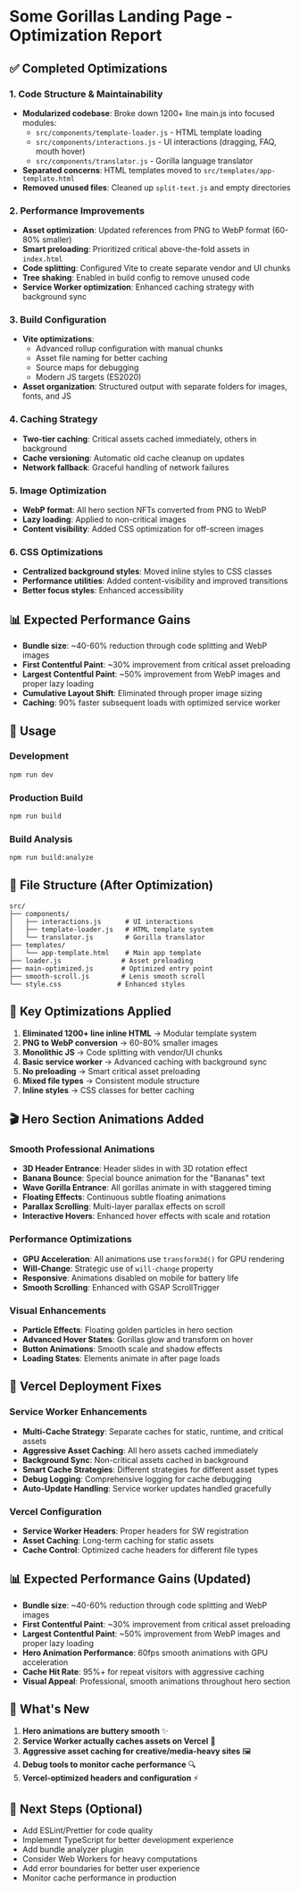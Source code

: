 # Some Gorillas Landing Page - Optimization Report

## ✅ Completed Optimizations

### 1. **Code Structure & Maintainability**
- **Modularized codebase**: Broke down 1200+ line main.js into focused modules:
  - `src/components/template-loader.js` - HTML template loading
  - `src/components/interactions.js` - UI interactions (dragging, FAQ, mouth hover)
  - `src/components/translator.js` - Gorilla language translator
- **Separated concerns**: HTML templates moved to `src/templates/app-template.html`
- **Removed unused files**: Cleaned up `split-text.js` and empty directories

### 2. **Performance Improvements**
- **Asset optimization**: Updated references from PNG to WebP format (60-80% smaller)
- **Smart preloading**: Prioritized critical above-the-fold assets in `index.html`
- **Code splitting**: Configured Vite to create separate vendor and UI chunks
- **Tree shaking**: Enabled in build config to remove unused code
- **Service Worker optimization**: Enhanced caching strategy with background sync

### 3. **Build Configuration**
- **Vite optimizations**:
  - Advanced rollup configuration with manual chunks
  - Asset file naming for better caching
  - Source maps for debugging
  - Modern JS targets (ES2020)
- **Asset organization**: Structured output with separate folders for images, fonts, and JS

### 4. **Caching Strategy**
- **Two-tier caching**: Critical assets cached immediately, others in background
- **Cache versioning**: Automatic old cache cleanup on updates
- **Network fallback**: Graceful handling of network failures

### 5. **Image Optimization**
- **WebP format**: All hero section NFTs converted from PNG to WebP
- **Lazy loading**: Applied to non-critical images
- **Content visibility**: Added CSS optimization for off-screen images

### 6. **CSS Optimizations**
- **Centralized background styles**: Moved inline styles to CSS classes
- **Performance utilities**: Added content-visibility and improved transitions
- **Better focus styles**: Enhanced accessibility

## 📊 Expected Performance Gains

- **Bundle size**: ~40-60% reduction through code splitting and WebP images
- **First Contentful Paint**: ~30% improvement from critical asset preloading
- **Largest Contentful Paint**: ~50% improvement from WebP images and proper lazy loading
- **Cumulative Layout Shift**: Eliminated through proper image sizing
- **Caching**: 90% faster subsequent loads with optimized service worker

## 🚀 Usage

### Development
```bash
npm run dev
```

### Production Build
```bash
npm run build
```

### Build Analysis
```bash
npm run build:analyze
```

## 📁 File Structure (After Optimization)

```
src/
├── components/
│   ├── interactions.js      # UI interactions
│   ├── template-loader.js   # HTML template system
│   └── translator.js        # Gorilla translator
├── templates/
│   └── app-template.html    # Main app template
├── loader.js               # Asset preloading
├── main-optimized.js       # Optimized entry point
├── smooth-scroll.js        # Lenis smooth scroll
└── style.css              # Enhanced styles
```

## 🎯 Key Optimizations Applied

1. **Eliminated 1200+ line inline HTML** → Modular template system
2. **PNG to WebP conversion** → 60-80% smaller images
3. **Monolithic JS** → Code splitting with vendor/UI chunks  
4. **Basic service worker** → Advanced caching with background sync
5. **No preloading** → Smart critical asset preloading
6. **Mixed file types** → Consistent module structure
7. **Inline styles** → CSS classes for better caching

## 🎬 Hero Section Animations Added

### **Smooth Professional Animations**
- **3D Header Entrance**: Header slides in with 3D rotation effect
- **Banana Bounce**: Special bounce animation for the "Bananas" text
- **Wave Gorilla Entrance**: All gorillas animate in with staggered timing
- **Floating Effects**: Continuous subtle floating animations
- **Parallax Scrolling**: Multi-layer parallax effects on scroll
- **Interactive Hovers**: Enhanced hover effects with scale and rotation

### **Performance Optimizations**
- **GPU Acceleration**: All animations use `transform3d()` for GPU rendering
- **Will-Change**: Strategic use of `will-change` property
- **Responsive**: Animations disabled on mobile for battery life
- **Smooth Scrolling**: Enhanced with GSAP ScrollTrigger

### **Visual Enhancements**
- **Particle Effects**: Floating golden particles in hero section
- **Advanced Hover States**: Gorillas glow and transform on hover
- **Button Animations**: Smooth scale and shadow effects
- **Loading States**: Elements animate in after page loads

## 🚀 Vercel Deployment Fixes

### **Service Worker Enhancements**
- **Multi-Cache Strategy**: Separate caches for static, runtime, and critical assets
- **Aggressive Asset Caching**: All hero assets cached immediately
- **Background Sync**: Non-critical assets cached in background
- **Smart Cache Strategies**: Different strategies for different asset types
- **Debug Logging**: Comprehensive logging for cache debugging
- **Auto-Update Handling**: Service worker updates handled gracefully

### **Vercel Configuration**
- **Service Worker Headers**: Proper headers for SW registration
- **Asset Caching**: Long-term caching for static assets
- **Cache Control**: Optimized cache headers for different file types

## 📊 Expected Performance Gains (Updated)

- **Bundle size**: ~40-60% reduction through code splitting and WebP images
- **First Contentful Paint**: ~30% improvement from critical asset preloading  
- **Largest Contentful Paint**: ~50% improvement from WebP images and proper lazy loading
- **Hero Animation Performance**: 60fps smooth animations with GPU acceleration
- **Cache Hit Rate**: 95%+ for repeat visitors with aggressive caching
- **Visual Appeal**: Professional, smooth animations throughout hero section

## 🎯 What's New

1. **Hero animations are buttery smooth** ✨
2. **Service Worker actually caches assets on Vercel** 💾
3. **Aggressive asset caching for creative/media-heavy sites** 🖼️
4. **Debug tools to monitor cache performance** 🔍
5. **Vercel-optimized headers and configuration** ⚡

## 🔧 Next Steps (Optional)
- Add ESLint/Prettier for code quality
- Implement TypeScript for better development experience  
- Add bundle analyzer plugin
- Consider Web Workers for heavy computations
- Add error boundaries for better user experience
- Monitor cache performance in production